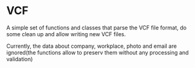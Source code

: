 # VCF
A simple set of functions and classes that parse the VCF file format, 
do some clean up and allow writing new VCF files.

Currently, the data about company, workplace, photo and email are ignored(the functions allow to preserv them 
without any processing and validation)
